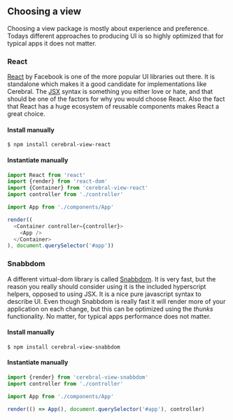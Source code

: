 ## Choosing a view

Choosing a view package is mostly about experience and preference. Todays different approaches to producing UI is so highly optimized that for typical apps it does not matter.

### React
[React](https://facebook.github.io/react/index.html) by Facebook is one of the more popular UI libraries out there. It is standalone which makes it a good candidate for implementations like Cerebral. The [JSX](https://facebook.github.io/react/docs/jsx-in-depth.html) syntax is something you either love or hate, and that should be one of the factors for why you would choose React. Also the fact that React has a huge ecosystem of reusable components makes React a great choice.

#### Install manually
`$ npm install cerebral-view-react`

#### Instantiate manually
```javascript
import React from 'react'
import {render} from 'react-dom'
import {Container} from 'cerebral-view-react'
import controller from './controller'

import App from './components/App'

render((
  <Container controller={controller}>
    <App />
  </Container>
), document.querySelector('#app'))
```

### Snabbdom
A different virtual-dom library is called [Snabbdom](https://github.com/paldepind/snabbdom). It is very fast, but the reason you really should consider using it is the included hyperscript helpers, opposed to using JSX. It is a nice pure javascript syntax to describe UI. Even though Snabbdom is really fast it will render more of your application on each change, but this can be optimized using the *thunks* functionality. No matter, for typical apps performance does not matter.

#### Install manually
`$ npm install cerebral-view-snabbdom`

#### Instantiate manually
```javascript
import {render} from 'cerebral-view-snabbdom'
import controller from './controller'

import App from './components/App'

render(() => App(), document.querySelector('#app'), controller)
```
